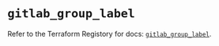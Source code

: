 # `gitlab_group_label`

Refer to the Terraform Registory for docs: [`gitlab_group_label`](https://registry.terraform.io/providers/gitlabhq/gitlab/16.7.0/docs/resources/group_label).
